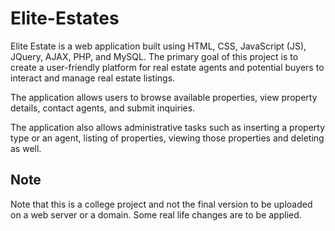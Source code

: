 # Elite-Estates
Elite Estate is a web application built using HTML, CSS, JavaScript (JS), JQuery, AJAX, PHP, and MySQL. The primary goal of this project is to create a user-friendly platform for real estate agents and potential buyers to interact and manage real estate listings.

The application allows users to browse available properties, view property details, contact agents, and submit inquiries. 

The application also allows administrative tasks such as inserting a property type or an agent, listing of properties, viewing those properties and deleting as well.

## Note
Note that this is a college project and not the final version to be uploaded on a web server or a domain. Some real life changes are to be applied.
